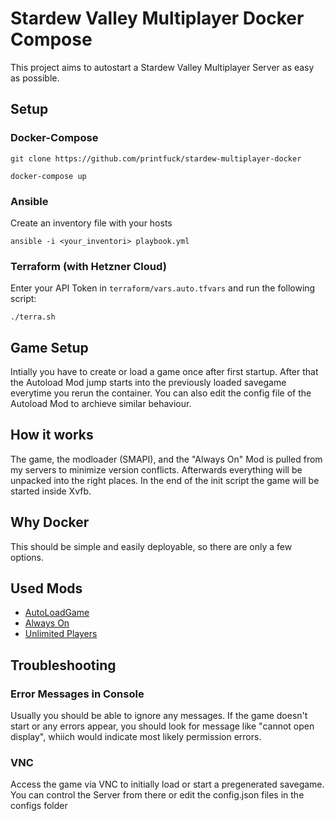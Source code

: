 # Stardew Valley Multiplayer Docker Compose

This project aims to autostart a Stardew Valley Multiplayer Server as easy as possible.

## Setup

### Docker-Compose
 
```
git clone https://github.com/printfuck/stardew-multiplayer-docker

docker-compose up
```
### Ansible

Create an inventory file with your hosts

```
ansible -i <your_inventori> playbook.yml
```

### Terraform (with Hetzner Cloud)

Enter your API Token in `terraform/vars.auto.tfvars` and run the following script:

```
./terra.sh
```

## Game Setup

Intially you have to create or load a game once after first startup. After that the Autoload Mod jump starts into the previously loaded savegame everytime you rerun the container. You can also edit the config file of the Autoload Mod to archieve similar behaviour.

## How it works

The game, the modloader (SMAPI), and the "Always On" Mod is pulled from my servers to minimize version conflicts. Afterwards everything will be unpacked into the right places. In the end of the init script the game will be started inside Xvfb.

## Why Docker

This should be simple and easily deployable, so there are only a few options.

## Used Mods

* [AutoLoadGame](https://www.nexusmods.com/stardewvalley/mods/2509)
* [Always On](https://community.playstarbound.com/threads/updating-mods-for-stardew-valley-1-4.156000/page-20#post-3353880)
* [Unlimited Players](https://www.nexusmods.com/stardewvalley/mods/2213)

## Troubleshooting

### Error Messages in Console

Usually you should be able to ignore any messages. If the game doesn't start or any errors appear, you should look for message like "cannot open display", whiich would indicate most likely permission errors.

### VNC

Access the game via VNC to initially load or start a pregenerated savegame. You can control the Server from there or edit the config.json files in the configs folder


